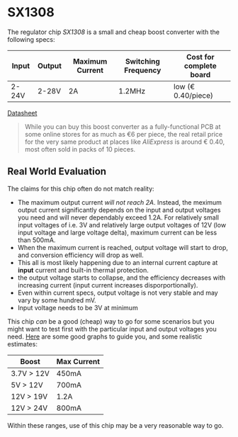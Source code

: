 # SX1308

The regulator chip *SX1308* is a small and cheap boost converter with the following specs:

| Input | Output | Maximum Current | Switching Frequency | Cost for complete board |
| --- | --- | --- | --- | --- |
| 2-24V | 2-28V | 2A | 1.2MHz | low (€ 0.40/piece) |

[Datasheet](https://datasheet.lcsc.com/szlcsc/Shenzhen-Suosemi-Tech-SX1308_C78162.pdf)

> While you can buy this boost converter as a fully-functional PCB at some online stores for as much as €6 per piece, the real retail price for the very same product at places like *AliExpress* is around € 0.40, most often sold in packs of 10 pieces.

## Real World Evaluation

The claims for this chip often do not match reality:

* The maximum output current *will not reach 2A*. Instead, the meximum output current significantly depends on the input and output voltages you need and will never dependably exceed 1.2A. For relatively small input voltages of i.e. 3V and relatively large output voltages of 12V (low input voltage and large voltage delta), maximum current can be less than 500mA.
* When the maximum current is reached, output voltage will start to drop, and conversion efficiency will drop as well.
* This all is most likely happening due to an internal current capture at **input** current and built-in thermal protection.
* the output voltage starts to collapse, and the efficiency decreases with increasing current (input current increases disporportionally). 
* Even within current specs, output voltage is not very stable and may vary by some hundred mV.
* Input voltage needs to be 3V at minimum


This chip *can* be a good (cheap) way to go for some scenarios but you might want to test first with the particular input and output voltages you need. [Here](https://www.matts-electronics.com/wp-content/uploads/2018/06/SX1308.pdf) are some good graphs to guide you, and some realistic estimates:

| Boost | Max Current |
| --- | --- |
| 3.7V > 12V | 450mA |
5V > 12V | 700mA |
12V > 19V | 1.2A |
12V > 24V | 800mA |

Within these ranges, use of this chip may be a very reasonable way to go.

